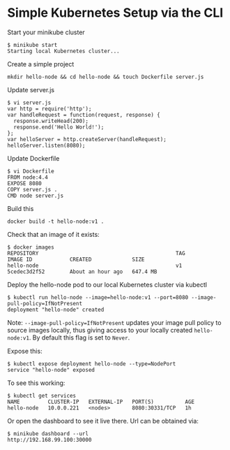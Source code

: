 # Simple Kubernetes Setup via the CLI

Start your minikube cluster
```
$ minikube start
Starting local Kubernetes cluster...
```

Create a simple project
```
mkdir hello-node && cd hello-node && touch Dockerfile server.js
```

Update server.js
```
$ vi server.js
var http = require('http');
var handleRequest = function(request, response) {
  response.writeHead(200);
  response.end('Hello World!');
};
var helloServer = http.createServer(handleRequest);
helloServer.listen(8080);
```

Update Dockerfile
```
$ vi Dockerfile
FROM node:4.4
EXPOSE 8080
COPY server.js .
CMD node server.js
```

Build this
```
docker build -t hello-node:v1 .
```

Check that an image of it exists:
```
$ docker images
REPOSITORY                                            TAG                 IMAGE ID            CREATED             SIZE
hello-node                                            v1                  5cedec3d2f52        About an hour ago   647.4 MB
```

Deploy the hello-node pod to our local Kubernetes cluster via kubectl
```
$ kubectl run hello-node --image=hello-node:v1 --port=8080 --image-pull-policy=IfNotPresent
deployment "hello-node" created
```

Note: `--image-pull-policy=IfNotPresent` updates your image pull policy to source images locally, thus giving access to your locally created `hello-node:v1`. By default this flag is set to `Never`.

Expose this:
```
$ kubectl expose deployment hello-node --type=NodePort
service "hello-node" exposed
```

To see this working:
```
$ kubectl get services
NAME         CLUSTER-IP   EXTERNAL-IP   PORT(S)          AGE
hello-node   10.0.0.221   <nodes>       8080:30331/TCP   1h
```

Or open the dashboard to see it live there. Url can be obtained via:
```
$ minikube dashboard --url
http://192.168.99.100:30000
```



